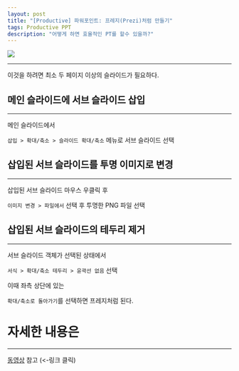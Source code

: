 ```yaml
---
layout: post
title: "[Productive] 파워포인트: 프레지(Prezi)처럼 만들기"
tags: Productive PPT
description: "어떻게 하면 효율적인 PT를 할수 있을까?"
---
```


![](https://cdn.pixabay.com/photo/2016/10/30/12/11/powerpoint-1783010_1280.jpg)

---

이것을 하려면 최소 두 페이지 이상의 슬라이드가 필요하다.  


## 메인 슬라이드에 서브 슬라이드 삽입
---

메인 슬라이드에서 

`삽입 > 확대/축소 > 슬라이드 확대/축소` 메뉴로 서브 슬라이드 선택

  
## 삽입된 서브 슬라이드를 투명 이미지로 변경
---

삽입된 서브 슬라이드 마우스 우클릭 후 

`이미지 변경 > 파일에서` 선택 후 투명한 PNG 파일 선택


## 삽입된 서브 슬라이드의 테두리 제거
---

서브 슬라이드 객체가 선택된 상태에서 

`서식 > 확대/축소 테두리 > 윤곽선 없음` 선택

이때 좌측 상단에 있는 

`확대/축소로 돌아가기`를 선택하면 프레지처럼 된다.

# 자세한 내용은
---

[동영상](https://drive.google.com/file/d/1eRMErejGBdLVFis1I_OS6qKcd0lON8OX/view?usp=sharing) 참고 (<-링크 클릭)
